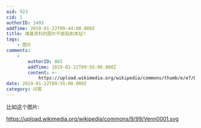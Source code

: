 ```yaml
---
aid: 923
cid: 1
authorID: 1493
addTime: 2019-01-22T09:44:00.000Z
title: 维基百科的图片不能贴到本站?
tags:
    - 图片
comments:
    -
        authorID: 865
        addTime: 2019-01-22T09:55:00.000Z
        content: >-
            https://upload.wikimedia.org/wikipedia/commons/thumb/e/e7/Dialog-information\_on.svg/105px-Dialog-information\_on.svg.png
date: 2019-01-22T09:55:00.000Z
category: 问答
---
```


比如这个图片:

https://upload.wikimedia.org/wikipedia/commons/9/99/Venn0001.svg
